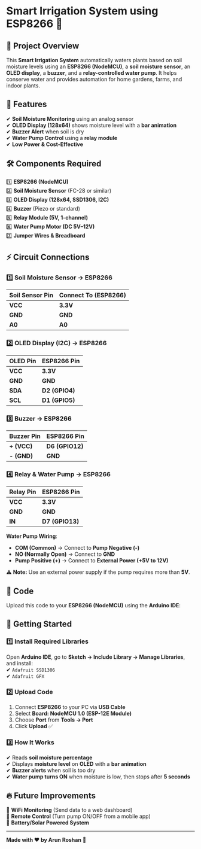 # Smart Irrigation System using ESP8266 🌱  


## 📖 Project Overview  
This **Smart Irrigation System** automatically waters plants based on soil moisture levels using an **ESP8266 (NodeMCU)**, a **soil moisture sensor**, an **OLED display**, a **buzzer**, and a **relay-controlled water pump**. It helps conserve water and provides automation for home gardens, farms, and indoor plants.

## 🎯 Features  
✔ **Soil Moisture Monitoring** using an analog sensor  
✔ **OLED Display (128x64)** shows moisture level with a **bar animation**  
✔ **Buzzer Alert** when soil is dry  
✔ **Water Pump Control** using a **relay module**  
✔ **Low Power & Cost-Effective**  

## 🛠 Components Required  
1️⃣ **ESP8266 (NodeMCU)**  
2️⃣ **Soil Moisture Sensor** (FC-28 or similar)  
3️⃣ **OLED Display (128x64, SSD1306, I2C)**  
4️⃣ **Buzzer** (Piezo or standard)  
5️⃣ **Relay Module (5V, 1-channel)**  
6️⃣ **Water Pump Motor (DC 5V–12V)**  
7️⃣ **Jumper Wires & Breadboard**  

## ⚡ Circuit Connections  

### **1️⃣ Soil Moisture Sensor → ESP8266**
| Soil Sensor Pin | Connect To (ESP8266) |
|---------------|------------|
| **VCC**      | **3.3V** |
| **GND**      | **GND** |
| **A0**       | **A0** |

### **2️⃣ OLED Display (I2C) → ESP8266**
| OLED Pin | ESP8266 Pin |
|---------|------------|
| **VCC** | **3.3V** |
| **GND** | **GND** |
| **SDA** | **D2 (GPIO4)** |
| **SCL** | **D1 (GPIO5)** |

### **3️⃣ Buzzer → ESP8266**
| Buzzer Pin | ESP8266 Pin |
|------------|------------|
| **+ (VCC)** | **D6 (GPIO12)** |
| **- (GND)** | **GND** |

### **4️⃣ Relay & Water Pump → ESP8266**
| Relay Pin | ESP8266 Pin |
|-----------|------------|
| **VCC**   | **3.3V** |
| **GND**   | **GND** |
| **IN**    | **D7 (GPIO13)** |

**Water Pump Wiring**:  
- **COM (Common)** → Connect to **Pump Negative (-)**  
- **NO (Normally Open)** → Connect to **GND**  
- **Pump Positive (+)** → Connect to **External Power (+5V to 12V)**  

⚠ **Note:** Use an external power supply if the pump requires more than **5V**.

## 💾 Code  
Upload this code to your **ESP8266 (NodeMCU)** using the **Arduino IDE**:  

## 🚀 Getting Started  

### 1️⃣ **Install Required Libraries**  
Open **Arduino IDE**, go to **Sketch → Include Library → Manage Libraries**, and install:  
✔ `Adafruit SSD1306`  
✔ `Adafruit GFX`  

### 2️⃣ **Upload Code**  
1. Connect **ESP8266** to your PC via **USB Cable**  
2. Select **Board: NodeMCU 1.0 (ESP-12E Module)**  
3. Choose **Port** from **Tools → Port**  
4. Click **Upload** ✅  

### 3️⃣ **How It Works**
✔ Reads **soil moisture percentage**  
✔ Displays **moisture level** on **OLED** with a **bar animation**  
✔ **Buzzer alerts** when soil is too dry  
✔ **Water pump turns ON** when moisture is low, then stops after **5 seconds**  

## 🔥 Future Improvements  
🔹 **WiFi Monitoring** (Send data to a web dashboard)  
🔹 **Remote Control** (Turn pump ON/OFF from a mobile app)  
🔹 **Battery/Solar Powered System**  


---

**Made with ❤️ by Arun Roshan** 🚀  
